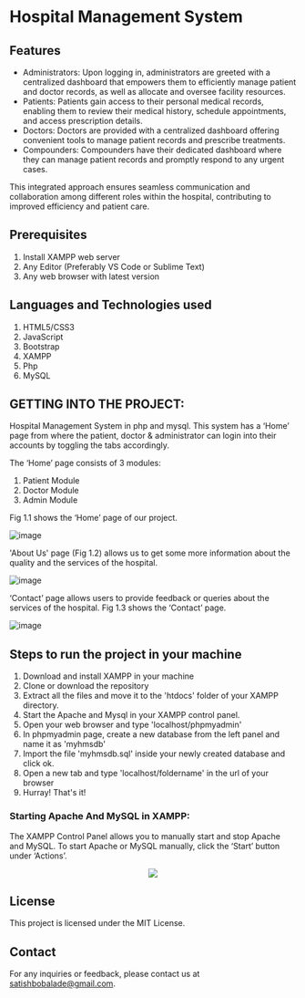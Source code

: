 # Hospital Management System
## Features

- Administrators: Upon logging in, administrators are greeted with a centralized dashboard that empowers them to efficiently manage patient and doctor records, as well as allocate and oversee facility resources.
- Patients: Patients gain access to their personal medical records, enabling them to review their medical history, schedule appointments, and access prescription details.
- Doctors: Doctors are provided with a centralized dashboard offering convenient tools to manage patient records and prescribe treatments.
- Compounders: Compounders have their dedicated dashboard where they can manage patient records and promptly respond to any urgent cases.

This integrated approach ensures seamless communication and collaboration among different roles within the hospital, contributing to improved efficiency and patient care.


## Prerequisites
1. Install XAMPP web server
2. Any Editor (Preferably VS Code or Sublime Text)
3. Any web browser with latest version

## Languages and Technologies used
1. HTML5/CSS3
2. JavaScript
3. Bootstrap
4. XAMPP
5. Php
6. MySQL



## GETTING INTO THE PROJECT:
Hospital Management System in php and mysql. This system has a ‘Home’ page from where the patient, doctor & administrator can login into their accounts by toggling the tabs accordingly.



The ‘Home’ page consists of 3 modules:
1. Patient Module
2. Doctor Module
3. Admin Module




Fig 1.1 shows the ‘Home’ page of our project.

![image](https://user-images.githubusercontent.com/36665975/66569676-ad2d8800-eb89-11e9-94e5-ea407622a1fe.png)

'About Us' page (Fig 1.2)  allows us to get some more information about the quality and the services of the hospital.

![image](https://user-images.githubusercontent.com/36665975/66569816-f4b41400-eb89-11e9-9377-d9ce53ded088.png)

‘Contact’ page allows users to provide feedback or queries about the services of the hospital. Fig 1.3 shows the ‘Contact’ page.

![image](https://user-images.githubusercontent.com/36665975/66569890-157c6980-eb8a-11e9-9b2f-c0e8a6ef702e.png)



## Steps to run the project in your machine
1. Download and install XAMPP in your machine
2. Clone or download the repository
3. Extract all the files and move it to the 'htdocs' folder of your XAMPP directory.
4. Start the Apache and Mysql in your XAMPP control panel.
5. Open your web browser and type 'localhost/phpmyadmin'
6. In phpmyadmin page, create a new database from the left panel and name it as 'myhmsdb'
7. Import the file 'myhmsdb.sql' inside your newly created database and click ok.
8. Open a new tab and type 'localhost/foldername' in the url of your browser
9. Hurray! That's it!
    

  

### Starting Apache And MySQL in XAMPP:
  The XAMPP Control Panel allows you to manually start and stop Apache and MySQL. To start Apache or MySQL manually, click the ‘Start’ button under ‘Actions’.
  
  
<p align="center"><img src="https://user-images.githubusercontent.com/36665975/59350977-fcc68900-8d3a-11e9-9450-e5c478497caa.png"></img></p>




## License

This project is licensed under the MIT License.

## Contact

For any inquiries or feedback, please contact us at satishbobalade@gmail.com.








